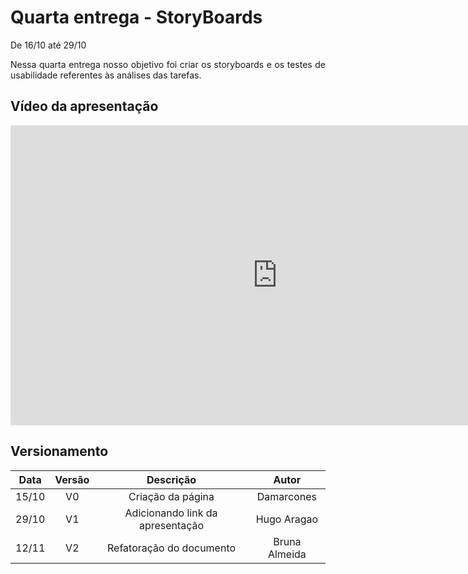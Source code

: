 # Quarta entrega - StoryBoards

<p align="justify">De 16/10 até 29/10</p>
<p align="justify">Nessa quarta entrega nosso objetivo foi criar os storyboards e os testes de usabilidade referentes às análises das tarefas.</p>


## Vídeo da apresentação

<iframe width="853" height="480" src="https://www.youtube.com/embed/FCLWeCK91lA" frameborder="0" allow="accelerometer; autoplay; clipboard-write; encrypted-media; gyroscope; picture-in-picture" allowfullscreen></iframe>

## Versionamento

| Data | Versão | Descrição | Autor |
|:----:|:------:|:---------:|:-----:|
|15/10 |   V0   |Criação da página|Damarcones|
|29/10 |   V1   |Adicionando link da apresentação|Hugo Aragao|
|12/11 | V2   |Refatoração do documento|Bruna Almeida|
